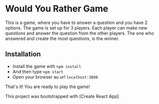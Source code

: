 # Would You Rather Game
This is a game, where you have to answer a question and you have 2 options. 
The game is set up for 3 players. Each player can make new questions and answer the question from the other players. The one who answered and create the most questions, is the winner. 


##  Installation
* Install the game with `npm install`
* And then type `npm start`
* Open your browser au url `localhost:3000`

That's it! You are ready to play the game!


This project was bootstrapped with [Create React App]